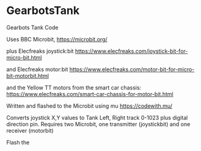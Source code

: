 # GearbotsTank
Gearbots Tank Code

Uses BBC Microbit, 
https://microbit.org/

plus Elecfreaks joystick:bit
https://www.elecfreaks.com/joystick-bit-for-micro-bit.html

and Elecfreaks motor:bit
https://www.elecfreaks.com/motor-bit-for-micro-bit-motorbit.html

and the Yellow TT motors from the smart car chassis:
https://www.elecfreaks.com/smart-car-chassis-for-motor-bit.html


Written and flashed to the Microbit using mu
https://codewith.mu/

Converts joystick X,Y values to Tank Left, Right track 0-1023 plus digital direction pin.  Requires two Microbit, one transmitter (joystickbit) and one receiver (motorbit)

Flash the 

